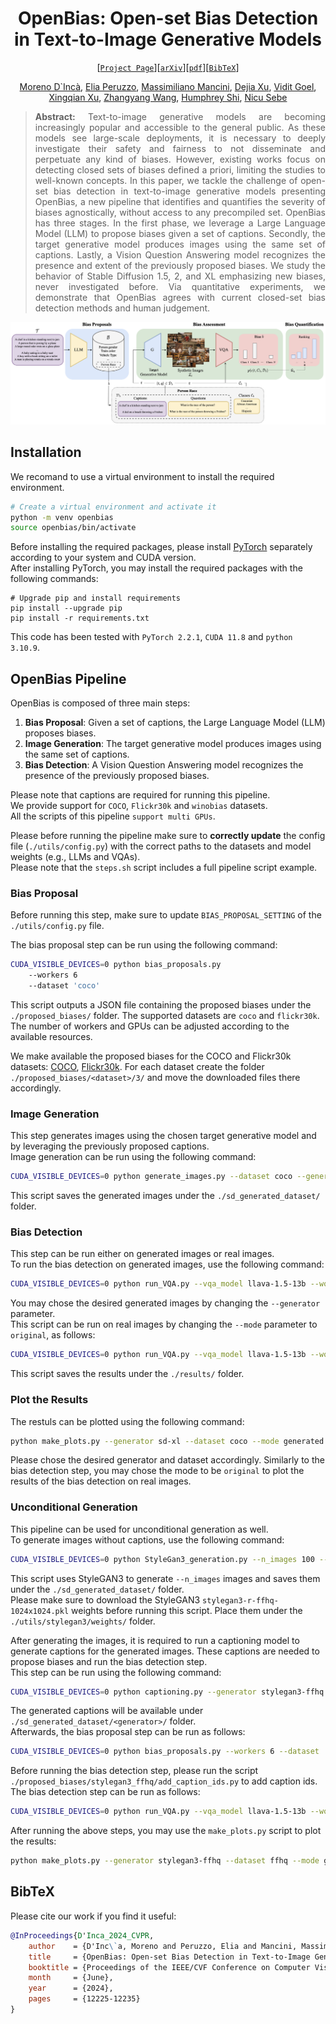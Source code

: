 <div align="center">

# OpenBias: Open-set Bias Detection in Text-to-Image Generative Models
[[`Project Page`](https://moreno98.github.io/OpenBiasWS/)][[`arXiv`](https://arxiv.org/abs/2404.07990)][[`pdf`](https://arxiv.org/pdf/2404.07990.pdf)][[`BibTeX`](#bibtex)]

[Moreno D`Incà](https://moreno98.github.io/), [Elia Peruzzo](https://helia95.github.io/), [Massimiliano Mancini](https://mancinimassimiliano.github.io/), [Dejia Xu](https://ir1d.github.io/), [Vidit Goel](https://vidit98.github.io/), [Xingqian Xu](https://xingqian2018.github.io/), [Zhangyang Wang](https://vita-group.github.io/), [Humphrey Shi](https://www.humphreyshi.com/home), [Nicu Sebe](https://disi.unitn.it/~sebe/)

</div>

<div style="text-align: justify">

>**Abstract:** Text-to-image generative models are becoming increasingly popular and accessible to the general public. As these models see large-scale deployments, it is necessary to deeply investigate their safety and fairness to not disseminate and perpetuate any kind of biases. However, existing works focus on detecting closed sets of biases defined a priori, limiting the studies to well-known concepts. In this paper, we tackle the challenge of open-set bias detection in text-to-image generative models presenting OpenBias, a new pipeline that identifies and quantifies the severity of biases agnostically, without access to any precompiled set. OpenBias has three stages. In the first phase, we leverage a Large Language Model (LLM) to propose biases given a set of captions. Secondly, the target generative model produces images using the same set of captions. Lastly, a Vision Question Answering model recognizes the presence and extent of the previously proposed biases. We study the behavior of Stable Diffusion 1.5, 2, and XL emphasizing new biases, never investigated before. Via quantitative experiments, we demonstrate that OpenBias agrees with current closed-set bias detection methods and human judgement.

</div>

![alt text](OpenBias.png)

## Installation
We recomand to use a virtual environment to install the required environment. 
```bash
# Create a virtual environment and activate it
python -m venv openbias
source openbias/bin/activate
```
Before installing the required packages, please install [PyTorch](https://pytorch.org/get-started/locally/) separately according to your system and CUDA version.  
After installing PyTorch, you may install the required packages with the following commands:
```
# Upgrade pip and install requirements
pip install --upgrade pip
pip install -r requirements.txt
```

This code has been tested with `PyTorch 2.2.1`, `CUDA 11.8` and `python 3.10.9`.

## OpenBias Pipeline
OpenBias is composed of three main steps:
1. **Bias Proposal**: Given a set of captions, the Large Language Model (LLM) proposes biases.
2. **Image Generation**: The target generative model produces images using the same set of captions.
3. **Bias Detection**: A Vision Question Answering model recognizes the presence of the previously proposed biases.

Please note that captions are required for running this pipeline.  
We provide support for `COCO`, `Flickr30k` and `winobias` datasets.  
All the scripts of this pipeline `support multi GPUs`.

Please before running the pipeline make sure to **correctly update** the config file (`./utils/config.py`) with the correct paths to the datasets and model weights (e.g., LLMs and VQAs).  
Please note that the `steps.sh` script includes a full pipeline script example.

### Bias Proposal
Before running this step, make sure to update `BIAS_PROPOSAL_SETTING` of the `./utils/config.py` file.

The bias proposal step can be run using the following command:
```bash
CUDA_VISIBLE_DEVICES=0 python bias_proposals.py 
    --workers 6 
    --dataset 'coco' 
```
This script outputs a JSON file containing the proposed biases under the `./proposed_biases/` folder.
The supported datasets are `coco` and `flickr30k`.  
The number of workers and GPUs can be adjusted according to the available resources.

We make available the proposed biases for the COCO and Flickr30k datasets: [COCO](https://drive.google.com/file/d/1sL5t0x2KBdkN4CfXDnhZSufGVj314pS9/view?usp=sharing), [Flickr30k](https://drive.google.com/file/d/1fgIOHAb-KHGcWNtMp155fPBz-M-7Vddk/view?usp=sharing). For each dataset create the folder `./proposed_biases/<dataset>/3/` and move the downloaded files there accordingly.

### Image Generation
This step generates images using the chosen target generative model and by leveraging the previously proposed captions.  
Image generation can be run using the following command:
```bash
CUDA_VISIBLE_DEVICES=0 python generate_images.py --dataset coco --generator sd-xl
```
This script saves the generated images under the `./sd_generated_dataset/` folder. 

### Bias Detection
This step can be run either on generated images or real images.  
To run the bias detection on generated images, use the following command:
```bash
CUDA_VISIBLE_DEVICES=0 python run_VQA.py --vqa_model llava-1.5-13b --workers 4 --dataset 'coco' --mode 'generated' --generator sd-xl
```
You may chose the desired generated images by changing the `--generator` parameter.  
This script can be run on real images by changing the `--mode` parameter to `original`, as follows:
```bash
CUDA_VISIBLE_DEVICES=0 python run_VQA.py --vqa_model llava-1.5-13b --workers 4 --dataset 'coco' --mode 'original'
```
This script saves the results under the `./results/` folder.

### Plot the Results
The restuls can be plotted using the following command:
```bash
python make_plots.py --generator sd-xl --dataset coco --mode generated
```
Please chose the desired generator and dataset accordingly. Similarly to the bias detection step, you may chose the mode to be `original` to plot the results of the bias detection on real images.  

### Unconditional Generation
This pipeline can be used for unconditional generation as well.  
To generate images without captions, use the following command:
```bash
CUDA_VISIBLE_DEVICES=0 python StyleGan3_generation.py --n_images 100 --generator stylegan3-ffhq
```
This script uses StyleGAN3 to generate `--n_images` images and saves them under the `./sd_generated_dataset/` folder.  
Please make sure to download the StyleGAN3 `stylegan3-r-ffhq-1024x1024.pkl` weights before running this script. Place them under the `./utils/stylegan3/weights/` folder.

After generating the images, it is required to run a captioning model to generate captions for the generated images. These captions are needed to propose biases and run the bias detection step.  
This step can be run using the following command:
```bash
CUDA_VISIBLE_DEVICES=0 python captioning.py --generator stylegan3-ffhq 
```
The generated captions will be available under `./sd_generated_dataset/<generator>/` folder.  
Afterwards, the bias proposal step can be run as follows:
```bash
CUDA_VISIBLE_DEVICES=0 python bias_proposals.py --workers 6 --dataset 'stylegan3_ffhq'
```
Before running the bias detection step, please run the script `./proposed_biases/stylegan3_ffhq/add_caption_ids.py` to add caption ids.  
The bias detection step can be run as follows:
```bash
CUDA_VISIBLE_DEVICES=0 python run_VQA.py --vqa_model llava-1.5-13b --workers 4 --dataset 'ffhq' --mode 'generated' --generator stylegan3-ffhq
```

After running the above steps, you may use the `make_plots.py` script to plot the results:
```bash
python make_plots.py --generator stylegan3-ffhq --dataset ffhq --mode generated
```

## BibTeX
Please cite our work if you find it useful:
```bibtex
@InProceedings{D'Inca_2024_CVPR,
    author    = {D'Inc\`a, Moreno and Peruzzo, Elia and Mancini, Massimiliano and Xu, Dejia and Goel, Vidit and Xu, Xingqian and Wang, Zhangyang and Shi, Humphrey and Sebe, Nicu},
    title     = {OpenBias: Open-set Bias Detection in Text-to-Image Generative Models},
    booktitle = {Proceedings of the IEEE/CVF Conference on Computer Vision and Pattern Recognition (CVPR)},
    month     = {June},
    year      = {2024},
    pages     = {12225-12235}
}
```
